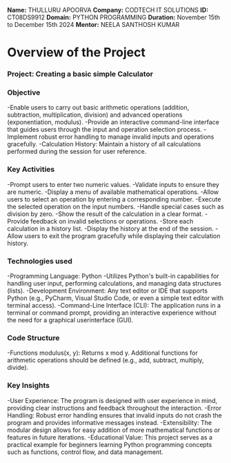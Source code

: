 **Name:** THULLURU APOORVA
**Company:** CODTECH IT SOLUTIONS
**ID:** CT08DS9912
**Domain:** PYTHON PROGRAMMING
**Duration:** November 15th to December 15th 2024
**Mentor:** NEELA SANTHOSH KUMAR


# Overview of the Project

### Project: Creating a basic simple Calculator

### Objective
-Enable users to carry out basic arithmetic operations (addition, subtraction, multiplication, division) and advanced operations (exponentiation, modulus).
-Provide an interactive command-line interface that guides users through the input and operation selection process.
-Implement robust error handling to manage invalid inputs and operations gracefully.
-Calculation History: Maintain a history of all calculations performed during the session for user reference.

### Key Activities

-Prompt users to enter two numeric values.
-Validate inputs to ensure they are numeric.
-Display a menu of available mathematical operations.
-Allow users to select an operation by entering a corresponding number.
-Execute the selected operation on the input numbers.
-Handle special cases such as division by zero.
-Show the result of the calculation in a clear format.
-Provide feedback on invalid selections or operations.
-Store each calculation in a history list.
-Display the history at the end of the session.
-Allow users to exit the program gracefully while displaying their calculation history.

### Technologies used
-Programming Language: Python
     -Utilizes Python's built-in capabilities for handling user input, performing calculations, and managing data structures (lists).
-Development Environment: Any text editor or IDE that supports Python (e.g., PyCharm, Visual Studio Code, or even a simple text editor with terminal access).
-Command-Line Interface (CLI): The application runs in a terminal or command prompt, providing an interactive experience without the need for a graphical userinterface (GUI).

### Code Structure
-Functions
     modulus(x, y): Returns x mod y.
     Additional functions for arithmetic operations should be defined (e.g., add, subtract, multiply, divide). 

### Key Insights
-User Experience: The program is designed with user experience in mind, providing clear instructions and feedback throughout the interaction.
-Error Handling: Robust error handling ensures that invalid inputs do not crash the program and provides informative messages instead.
-Extensibility: The modular design allows for easy addition of more mathematical functions or features in future iterations.
-Educational Value: This project serves as a practical example for beginners learning Python programming concepts such as functions, control flow, and data management.
